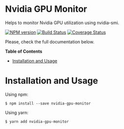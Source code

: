 # Nvidia GPU Monitor

Helps to monitor Nvidia GPU utilization using nvidia-smi.

[![NPM version](https://img.shields.io/npm/v/nvidia-gpu-monitor.svg)](https://www.npmjs.com/package/nvidia-gpu-monitor)
[![Build Status](https://travis-ci.org/LCMApps/nvidia-gpu-monitor.svg?branch=master)](https://travis-ci.org/LCMApps/nvidia-gpu-monitor)
[![Coverage Status](https://coveralls.io/repos/github/LCMApps/nvidia-gpu-monitor/badge.svg?branch=master)](https://coveralls.io/github/LCMApps/nvidia-gpu-monitor?branch=master)

Please, check the full documentation below.

**Table of Contents**

* [Installation and Usage](#installation)

# <a name="installation"></a>Installation and Usage

Using npm:
```shell
$ npm install --save nvidia-gpu-monitor
```

Using yarn:
```shell
$ yarn add nvidia-gpu-monitor
```
